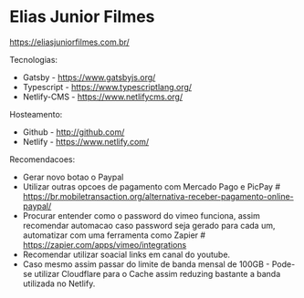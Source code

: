 # Elias Junior Filmes

<https://eliasjuniorfilmes.com.br/>

Tecnologias:

- Gatsby - <https://www.gatsbyjs.org/>
- Typescript - <https://www.typescriptlang.org/>
- Netlify-CMS - <https://www.netlifycms.org/>

Hosteamento:

- Github - <http://github.com/>
- Netlify - <https://www.netlify.com/>

Recomendacoes:

- Gerar novo botao o Paypal
- Utilizar outras opcoes de pagamento com Mercado Pago e PicPay # https://br.mobiletransaction.org/alternativa-receber-pagamento-online-paypal/
- Procurar entender como o password do vimeo funciona, assim recomendar automacao caso password seja gerado para cada um, automatizar com uma ferramenta como Zapier # https://zapier.com/apps/vimeo/integrations
- Recomendar utilizar soacial links em canal do youtube.
- Caso mesmo assim passar do limite de banda mensal de 100GB - Pode-se utilizar Cloudflare para o Cache assim reduzing bastante a banda utilizada no Netlify.
